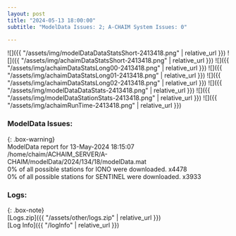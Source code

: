 ```yaml
---
layout: post
title: "2024-05-13 18:00:00"
subtitle: "ModelData Issues: 2; A-CHAIM System Issues: 0"

---
```


![]({{ "/assets/img/modelDataDataStatsShort-2413418.png" | relative_url }})
![]({{ "/assets/img/achaimDataStatsShort-2413418.png" | relative_url }})
![]({{ "/assets/img/achaimDataStatsLong00-2413418.png" | relative_url }})
![]({{ "/assets/img/achaimDataStatsLong01-2413418.png" | relative_url }})
![]({{ "/assets/img/achaimDataStatsLong02-2413418.png" | relative_url }})
![]({{ "/assets/img/modelDataDataStats-2413418.png" | relative_url }})
![]({{ "/assets/img/modelDataStationStats-2413418.png" | relative_url }})
![]({{ "/assets/img/achaimRunTime-2413418.png" | relative_url }})


### ModelData Issues:  
  
{: .box-warning}  
 ModelData report for 13-May-2024 18:15:07   
 /home/chaim/ACHAIM_SERVER/A-CHAIM/modelData/2024/134/18/modelData.mat   
 0% of all possible stations for IONO were downloaded. x4478   
 0% of all possible stations for SENTINEL were downloaded. x3933   
  


### Logs:  
  
{: .box-note}  
[Logs.zip]({{ "/assets/other/logs.zip" | relative_url }})  
[Log Info]({{ "/logInfo" | relative_url }})  
